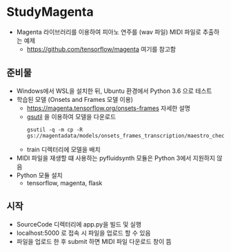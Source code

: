 # StudyMagenta

- Magenta 라이브러리를 이용하여 피아노 연주를 (wav 파일) MIDI 파일로 추출하는 예제
  - https://github.com/tensorflow/magenta 여기를 참고함

## 준비물
- Windows에서 WSL을 설치한 뒤, Ubuntu 환경에서 Python 3.6 으로 테스트
- 학습된 모델 (Onsets and Frames 모델 이용)
  - https://magenta.tensorflow.org/onsets-frames 자세한 설명
  - [gsutil](https://cloud.google.com/storage/docs/gsutil_install?hl=ko) 을 이용하여 모델을 다운로드
    ```
    gsutil -q -m cp -R gs://magentadata/models/onsets_frames_transcription/maestro_checkpoint.zip
    ```
  - train 디렉터리에 모델을 배치
- MIDI 파일을 재생할 떄 사용하는 pyfluidsynth 모듈은 Python 3에서 지원하지 않음
- Python 모듈 설치
  - tensorflow, magenta, flask
  
 ## 시작
 - SourceCode 디렉터리에 app.py을 빌드 및 실행
 - localhost:5000 로 접속 시 파일을 업로드 할 수 있음
 - 파일을 업로드 한 후 submit 하면 MIDI 파일 다운로드 창이 뜸
